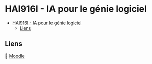 # HAI916I - IA pour le génie logiciel

- [HAI916I - IA pour le génie logiciel](#hai916i---ia-pour-le-génie-logiciel)
  - [Liens](#liens)

## Liens

:link: [Moodle](https://moodle.umontpellier.fr/enrol/index.php?id=22617)